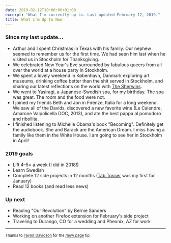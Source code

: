 ```yaml
---
date: 2019-02-12T10:00:00+01:00
excerpt: "What I’m currently up to. Last updated February 12, 2019."
title: What I’m Up To Now
---
```


### Since my last update...

- Arthur and I spent Christmas in Texas with his family. Our nephew seemed to remember us for the first time. We had seen him last when he visited us in Stockholm for Thanksgiving.
- We celebrated New Year's Eve surrounded by fabulous queers from all over the world at a house party in Stockholm.
- We spent a lovely weekend in København, Danmark exploring art museums, drinking coffee better than the shit served in Stockholm, and sharing our latest reflections on the world with [The Sherwins](https://www.askthesherwins.com/).
- We went to Yasiragi, a Japanese-Swedish spa, for my birthday. The spa was great. The room and the food were not.
- I joined my friends Beth and Jon in Firenze, Italia for a long weekend. We saw all of the Davids, discovered a new favorite wine (Le Calendre, Amarone Valpolicella DOC, 2013), and ate the best pappa al pomodoro and ribollita.
- I finished listening to Michelle Obama's book "Becoming". Definitely get the audiobook. She and Barack are the American Dream. I miss having a family like them in the White House. I am going to see her in Stockholm in April!

### 2019 goals

- Lift 4–5× a week (I did in 2018!)
- Learn Swedish
- Complete 12 side projects in 12 months ([Tab Tosser](/posts/introducing-tab-tosser/) was my first for January)
- Read 12 books (and read less news)

### Up next

- Reading "Our Revolution" by Bernie Sanders
- Working on another Firefox extension for February's side project
- Traveling to Durango, CO for a wedding and Pheonix, AZ for work

<hr />

<p><small>Thanks to <a href="https://taylordavidson.com/now">Taylor Davidson</a> for the <a href="http://nownownow.com/about">/now page</a> tip.</small></p>
